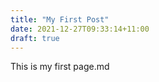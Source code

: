 ```yaml
---
title: "My First Post"
date: 2021-12-27T09:33:14+11:00
draft: true
---
```


This is my first page.md

